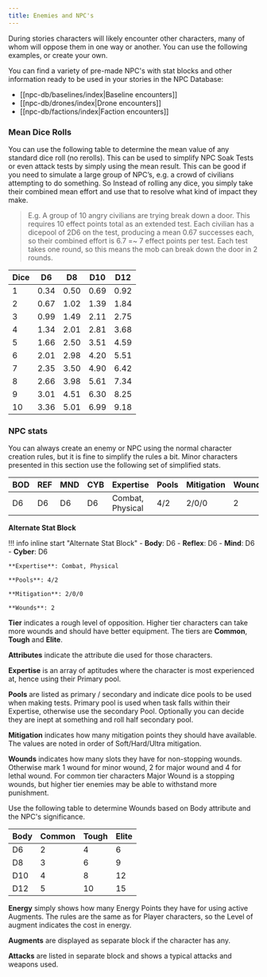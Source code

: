 ```yaml
---
title: Enemies and NPC's
---
```

During stories characters will likely encounter other characters, many of whom will oppose them in one way or another. You can use the following examples, or create your own.

You can find a variety of pre-made NPC's with stat blocks and other information ready to be used in your stories in the NPC Database:

- [[npc-db/baselines/index|Baseline encounters]]
- [[npc-db/drones/index|Drone encounters]]
- [[npc-db/factions/index|Faction encounters]]

### Mean Dice Rolls
You can use the following table to determine the mean value of any standard dice roll (no rerolls). This can be used to simplify NPC Soak Tests or even attack tests by simply using the mean result. This can be good if you need to simulate a large group of NPC’s, e.g. a crowd of civilians attempting to do something. So Instead of rolling any dice, you simply take their combined mean effort and use that to resolve what kind of impact they make.


> E.g. A group of 10 angry civilians are trying break down a door. This requires 10 effect points total as an extended test. Each civilian has a dicepool of 2D6 on the test, producing a mean 0.67 successes each, so their combined effort is 6.7 =~ 7 effect points per test. Each test takes one round, so this means the mob can break down the door in 2 rounds.

| Dice | D6 | D8 | D10 | D12 |
| ---- | -- | -- | --- | --- |
| 1 | 0.34 | 0.50 | 0.69 | 0.92 |
| 2 | 0.67 | 1.02 | 1.39 | 1.84 |
| 3 | 0.99 | 1.49 | 2.11 | 2.75 |
| 4 | 1.34 | 2.01 | 2.81 | 3.68 |
| 5 | 1.66 | 2.50 | 3.51 | 4.59 |
| 6 | 2.01 | 2.98 | 4.20 | 5.51 |
| 7 | 2.35 | 3.50 | 4.90 | 6.42 |
| 8 | 2.66 | 3.98 | 5.61 | 7.34 |
| 9 | 3.01 | 4.51 | 6.30 | 8.25 |
| 10 | 3.36 | 5.01 | 6.99 | 9.18 |

### NPC stats
You can always create an enemy or NPC using the normal character creation rules, but it is fine to simplify the rules a bit. Minor characters presented in this section use the following set of simplified stats.

| BOD | REF | MND | CYB | Expertise        | Pools | Mitigation | Wounds |
| :-- | :-- | :-- | :-- | :--------------- | :---- | :--------- | ------ |
| D6  | D6  | D6  | D6  | Combat, Physical | 4/2   | 2/0/0      | 2      |

**Alternate Stat Block**

!!! info inline start "Alternate Stat Block"
	- **Body**: D6
	- **Reflex**: D6
	- **Mind**: D6
	- **Cyber**: D6

	**Expertise**: Combat, Physical
	
	**Pools**: 4/2
	
	**Mitigation**: 2/0/0
	
	**Wounds**: 2
	


**Tier** indicates a rough level of opposition. Higher tier characters can take more wounds and should have better equipment. The tiers are **Common**, **Tough** and **Elite**.

**Attributes** indicate the attribute die used for those characters.

**Expertise** is an array of aptitudes where the character is most experienced at, hence using their Primary pool.

**Pools** are listed as primary / secondary and indicate dice pools to be used when making tests. Primary pool is used when task falls within their Expertise, otherwise use the secondary Pool. Optionally you can decide they are inept at something and roll half secondary pool.

**Mitigation** indicates how many mitigation points they should have available. The values are noted in order of Soft/Hard/Ultra mitigation.

**Wounds** indicates how many slots they have for non-stopping wounds. Otherwise mark 1 wound for minor wound, 2 for major wound and 4 for lethal wound. For common tier characters Major Wound is a stopping wounds, but higher tier enemies may be able to withstand more punishment.

Use the following table to determine Wounds based on Body attribute and the NPC's significance.

| Body | Common | Tough | Elite |
| ---- | ------ | ----- | ----- |
| D6   | 2      | 4     | 6     |
| D8   | 3      | 6     | 9     |
| D10  | 4      | 8     | 12    |
| D12  | 5      | 10    | 15    |

**Energy** simply shows how many Energy Points they have for using active Augments. The rules are the same as for Player characters, so the Level of augment indicates the cost in energy.

**Augments** are displayed as separate block if the character has any.

**Attacks** are listed in separate block and shows a typical attacks and weapons used.